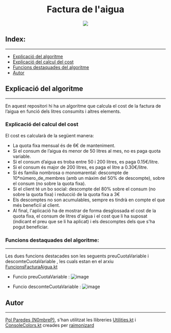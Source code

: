 <h1 align="center">Factura de l'aigua</h1>
<p align="center"><img src="https://s2.abcstatics.com/abc/www/multimedia/ciencia/2023/06/09/nature-water-drops-of-water-liqsd-U30085318806ZtH-1200x630@abc.jpg"/></p> 

## Index:
---

- [Explicació del algoritme](#Explicació-del-algoritme)
- [Explicació del calcul del cost](#Explicació-del-calcul-del-cost)
- [Funcions destaquades del algoritme](#Funcions-destaquades-del-algoritme)
- [Autor](#autor)

## Explicació del algoritme
---
En aquest repositori hi ha un algoritme que calcula el cost de la factura de l’aigua en funció dels litres consumits i altres elements.
### Explicació del calcul del cost
El cost es calcularà de la següent manera:
- La quota fixa mensual és de 6€ de manteniment.
- Si el consum de l’aigua és menor de 50 litres al mes, no es paga quota variable.
- Si el consum d’aigua es troba entre 50 i 200 litres, es paga 0.15€/litre.
- Si el consum és major de 200 litres, es paga el litre a 0.30€/litre.
- Si és família nombrosa o monomarental: descompte de 10*número_de_membres (amb un màxim del 50% de descompte), sobre el consum (no sobre la quota fixa).
- Si el client té un bo social: descompte del 80% sobre el consum (no sobre la quota fixa) i reducció de la quota fixa a 3€
- Els descomptes no son acumulables, sempre es tindrà en compte el que més beneficiï al client.
- Al final, l'aplicació ha de mostrar de forma desglossada el cost de la quota fixa, el consum de litres d'aigua i el cost que li ha suposat (indicant el preu que se li ha aplicat) i els descomptes dels que s'ha pogut beneficiar.

### Funcions destaquades del algoritme:
---
Les dues funcions destacades son les seguents preuCuotaVariable i descomteCuotaVariable , les cuals estan en el arxiu [FuncionsFacturaAigua.kt](https://github.com/N0mbreP/Factura_de_laigua/blob/main/src/main/kotlin/FuncionsFacturaAigua.kt)

- Funcio preuCuotaVariable :
![image](https://github.com/N0mbreP/Factura_de_laigua/assets/109170634/420f81c7-c1ed-474b-8c35-5a214590d753)

- Funcio descomteCuotaVariable :
![image](https://github.com/N0mbreP/Factura_de_laigua/assets/109170634/29c989c2-1c6e-4066-a218-9fbfd0e6d6a4)


## Autor
---
[Pol Paredes (N0mbreP)](https://github.com/N0mbreP), s'han utilitzat les llibreries [Utilities.kt](https://github.com/N0mbreP/Factura_de_laigua/blob/main/src/main/kotlin/Utilities.kt) i [ConsoleColors.kt](https://github.com/N0mbreP/Factura_de_laigua/blob/main/src/main/kotlin/ConsoleColors.kt) creades per [raimonizard](https://github.com/raimonizard)
